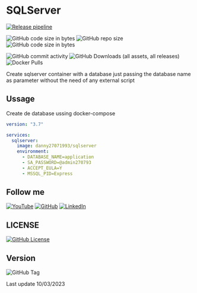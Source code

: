 # SQLServer

[![Release pipeline](https://github.com/danny270793/SQLServer/actions/workflows/tag-image.yaml/badge.svg)](https://github.com/danny270793/SQLServer/actions/workflows/release.yaml)

![GitHub code size in bytes](https://img.shields.io/github/languages/code-size/danny270793/SQLServer)
![GitHub repo size](https://img.shields.io/github/repo-size/danny270793/SQLServer)
![GitHub code size in bytes](https://img.shields.io/github/languages/code-size/danny270793/SQLServer)

![GitHub commit activity](https://img.shields.io/github/commit-activity/m/danny270793/SQLServer)
![GitHub Downloads (all assets, all releases)](https://img.shields.io/github/downloads/danny270793/SQLServer/total)
![Docker Pulls](https://img.shields.io/docker/pulls/danny27071993/sqlserver)

Create sqlserver container with a database just passing the database name as parameter without the need of any external script

## Ussage

Create de database ussing docker-compose

```yaml
version: "3.7"

services:
  sqlserver:
    image: danny27071993/sqlserver
    environment:
      - DATABASE_NAME=application
      - SA_PASSWORD=@admin270793
      - ACCEPT_EULA=Y
      - MSSQL_PID=Express
```
## Follow me

[![YouTube](https://img.shields.io/badge/YouTube-%23FF0000.svg?style=for-the-badge&logo=YouTube&logoColor=white)](https://www.youtube.com/channel/UC5MAQWU2s2VESTXaUo-ysgg)
[![GitHub](https://img.shields.io/badge/github-%23121011.svg?style=for-the-badge&logo=github&logoColor=white)](https://www.github.com/danny270793/)
[![LinkedIn](https://img.shields.io/badge/linkedin-%230077B5.svg?style=for-the-badge&logo=linkedin&logoColor=white)](https://www.linkedin.com/in/danny270793)

## LICENSE

[![GitHub License](https://img.shields.io/github/license/danny270793/SQLServer)](license.md)

## Version

![GitHub Tag](https://img.shields.io/github/v/tag/danny270793/SQLServer)

Last update 10/03/2023
